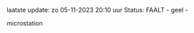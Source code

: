 laatste update: 
zo 05-11-2023 20:10   uur 
Status: FAALT - geel - 
<div class="service Y">microstation</div>